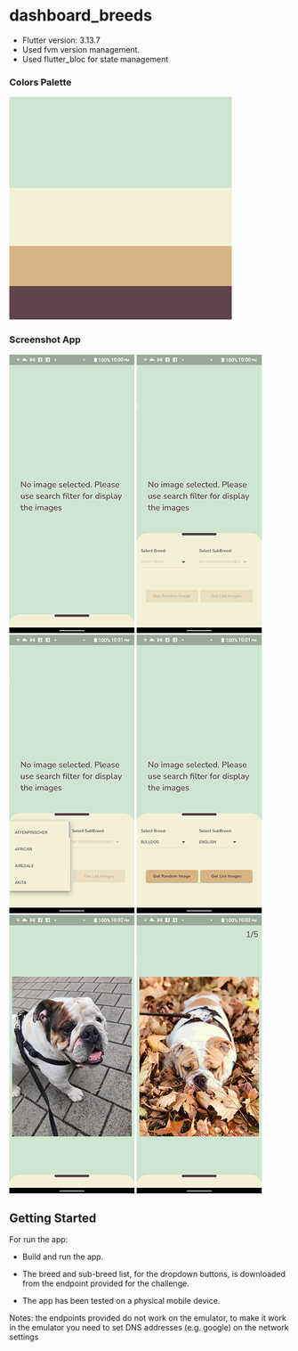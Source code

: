 # dashboard_breeds

- Flutter version: 3.13.7
- Used fvm version management.
- Used flutter_bloc for state management 

### Colors Palette

![palette](/assets/images/palette.png)

### Screenshot App

![screenshot_1](/assets/images/Screenshot_1.png) ![screenshot_2](/assets/images/Screenshot_2.png) ![screenshot_3](/assets/images/Screenshot_3.png) ![screenshot_4](/assets/images/Screenshot_4.png) ![screenshot_5](/assets/images/Screenshot_5.png) ![screenshot_6](/assets/images/Screenshot_6.png)


## Getting Started
For run the app:

- Build and run the app.

- The breed and sub-breed list, for the dropdown buttons, is downloaded from the endpoint provided for the challenge.
- The app has been tested on a physical mobile device.

Notes: the endpoints provided do not work on the emulator, to make it work in the emulator you need to set DNS addresses (e.g. google) on the network settings
